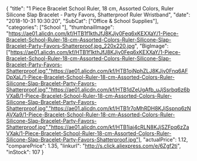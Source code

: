 {
	"title": "1 Piece Bracelet School Ruler, 18 cm, Assorted Colors, Ruler Silicone Slap Bracelet - Party Favors, Shatterproof Ruler Wristband",
	"date": "2018-10-31 10:30:20",
	"SubCat": ["Office & School Supplies"],
	"categories": ["School "],
	"thumbnailImage": "https://ae01.alicdn.com/kf/HTB1f1kthJfJ8KJjy0Feq6xKEXXaY/1-Piece-Bracelet-School-Ruler-18-cm-Assorted-Colors-Ruler-Silicone-Slap-Bracelet-Party-Favors-Shatterproof.jpg_220x220.jpg",
	"BigImage": ["https://ae01.alicdn.com/kf/HTB1f1kthJfJ8KJjy0Feq6xKEXXaY/1-Piece-Bracelet-School-Ruler-18-cm-Assorted-Colors-Ruler-Silicone-Slap-Bracelet-Party-Favors-Shatterproof.jpg","https://ae01.alicdn.com/kf/HTB1ojNphZLJ8KJjy0Fnq6AFDpXaL/1-Piece-Bracelet-School-Ruler-18-cm-Assorted-Colors-Ruler-Silicone-Slap-Bracelet-Party-Favors-Shatterproof.jpg","https://ae01.alicdn.com/kf/HTB1dZeUgAfb_uJjSsrbq6z6bVXaB/1-Piece-Bracelet-School-Ruler-18-cm-Assorted-Colors-Ruler-Silicone-Slap-Bracelet-Party-Favors-Shatterproof.jpg","https://ae01.alicdn.com/kf/HTB1r7oMhRDH8KJjSspnq6zNAVXa9/1-Piece-Bracelet-School-Ruler-18-cm-Assorted-Colors-Ruler-Silicone-Slap-Bracelet-Party-Favors-Shatterproof.jpg","https://ae01.alicdn.com/kf/HTB1iaj4cRLN8KJjSZFpq6zZaVXak/1-Piece-Bracelet-School-Ruler-18-cm-Assorted-Colors-Ruler-Silicone-Slap-Bracelet-Party-Favors-Shatterproof.jpg"],
	"actualPrice": 1.12,
	"comparePrice": 1.35,
	"linkurl": "http://s.click.aliexpress.com/e/6Zgf2ti",
	"inStock": 107
}
